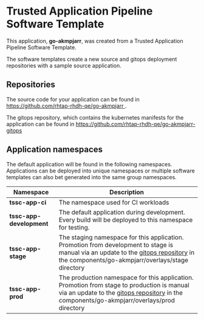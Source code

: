 # Trusted Application Pipeline Software Template

This application, **go-akmpjarr**, was created from a Trusted Application Pipeline Software Template.

The software templates create a new source and gitops deployment repositories with a sample source application. 

## Repositories

The source code for your application can be found in [https://github.com/rhtap-rhdh-qe/go-akmpjarr ](https://github.com/rhtap-rhdh-qe/go-akmpjarr ).
 
The gitops repository, which contains the kubernetes manifests for the application can be found in 
[https://github.com/rhtap-rhdh-qe/go-akmpjarr-gitops ](https://github.com/rhtap-rhdh-qe/go-akmpjarr-gitops ) 

## Application namespaces 

The default application will be found in the following namespaces. Applications can be deployed into unique namespaces or multiple software templates can also bet generated into the same group namespaces.  

|  Namespace   |  Description   |  
| -------- | -------- |
| **tssc-app-ci** | The namespace used for CI workloads |
| **tssc-app-development** | The default application during development. Every build will be deployed to this namespace for testing. |
| **tssc-app-stage** | The staging namespace for this application. Promotion from development to stage is manual via an update to the [gitops repository](https://github.com/rhtap-rhdh-qe/go-akmpjarr-gitops ) in the components/go-akmpjarr/overlays/stage directory |
| **tssc-app-prod** | The production namespace for this application. Promotion from stage to production is manual via an update to the [gitops repository](https://github.com/rhtap-rhdh-qe/go-akmpjarr-gitops ) in the components/go-akmpjarr/overlays/prod directory |